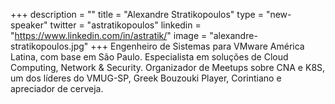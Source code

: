+++
description = ""
title = "Alexandre Stratikopoulos"
type = "new-speaker"
twitter = "astratikopoulos"
linkedin = "https://www.linkedin.com/in/astratik/"
image = "alexandre-stratikopoulos.jpg"
+++
Engenheiro de Sistemas para VMware América Latina, com base em São Paulo. Especialista em soluções de Cloud Computing, Network & Security. Organizador de Meetups sobre CNA e K8S, um dos líderes do VMUG-SP, Greek Bouzouki Player, Corintiano e apreciador de cerveja.